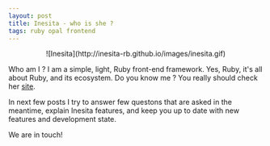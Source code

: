 ```yaml
---
layout: post
title: Inesita - who is she ?
tags: ruby opal frontend
---
```


<center>![Inesita](http://inesita-rb.github.io/images/inesita.gif)</center>

Who am I ? I am a simple, light, Ruby front-end framework. Yes, Ruby, it's all about Ruby, and its ecosystem.
Do you know me ? You really should check her [site](http://inesita-rb.github.io/).

In next few posts I try to answer few questons that are asked in the meantime, explain Inesita features, and keep you up to date with new features and development state.

We are in touch!

